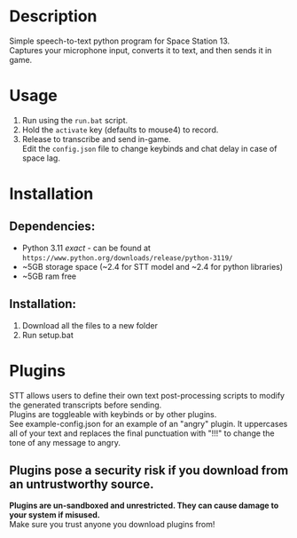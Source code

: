 # Description
Simple speech-to-text python program for Space Station 13.<br/>
Captures your microphone input, converts it to text, and then sends it in game.<br/>

# Usage
1. Run using the `run.bat` script.<br/>
2. Hold the `activate` key (defaults to mouse4) to record.<br/>
3. Release to transcribe and send in-game.<br/>
Edit the `config.json` file to change keybinds and chat delay in case of space lag.<br/>

# Installation
## Dependencies:
 - Python 3.11 *exact* - can be found at `https://www.python.org/downloads/release/python-3119/`
 - ~5GB storage space (~2.4 for STT model and ~2.4 for python libraries)
 - ~5GB ram free
## Installation:
1. Download all the files to a new folder
2. Run setup.bat

# Plugins
STT allows users to define their own text post-processing scripts to modify the generated transcripts before sending.<br/>
Plugins are toggleable with keybinds or by other plugins.<br/>
See example-config.json for an example of an "angry" plugin. It uppercases all of your text and replaces the final punctuation with "!!!" to change the tone of any message to angry.<br/>
## Plugins pose a security risk if you download from an untrustworthy source.
**Plugins are un-sandboxed and unrestricted. They can cause damage to your system if misused.**<br/>
Make sure you trust anyone you download plugins from!

